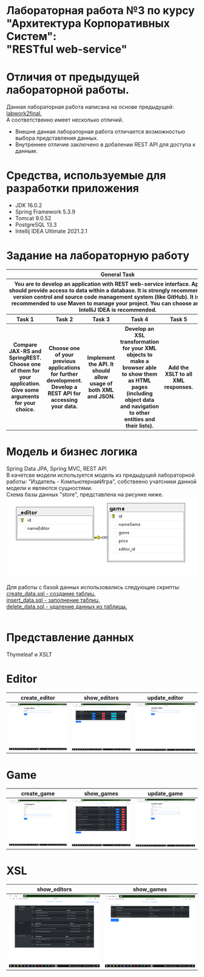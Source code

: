 # Лабораторная работа №3 по курсу<br>"Архитектура Корпоративных Систем":<br>"RESTful web-service"<br>
# Отличия от предыдущей лабораторной работы.
Данная лабораторная работа написана на основе предыдущей: <a href="https://github.com/Black-Viking-63/ESA_LabWork/tree/main/labwork2final">labwork2final.</a><br>
А соответственно имеет несколько отличий.
* Внешне данная лабораторная работа отличается возможностью выбора представления данных.
* Внутреннее отличие заключено в добалении REST API для доступа к данным.
# Средства, используемые для разработки приложения
* JDK 16.0.2
* Spring Framework 5.3.9
* Tomcat 9.0.52
* PostgreSQL 13.3
* Intellij IDEA Ultimate 2021.2.1

# Задание на лабораторную работу
<table>
    <thead>
        <tr>
            <th colspan = 6> General Task</th>
        </tr>
        <tr>
            <th colspan = 6> You are to develop an application with REST web-service interface. Application should provide access to data within a database. It is strongly recommended to use version control and source code management system (like GitHub). It is strongly recommended to use Maven to manage your project. You can choose any IDE, but IntelliJ IDEA is recommended.
 </th>
        </tr>
        <th>Task 1</th>       
        <th>Task 2</th> 
        <th>Task 3</th>
        <th>Task 4</th>       
        <th>Task 5</th>
        <th>Task 6</th> 
    </thead>
    <tbody>
        <th>
        Compare JAX-RS and SpringREST. Choose one of them for your application. Give some arguments for your choice.
        </th>       
        <th>
        Choose one of your previous applications for further development. Develop a REST API for accessing your data.
        </th> 
        <th>
        Implement the API. It should allow usage of both XML and JSON.
        </th>
        <th>
        Develop an XSL transformation for your XML objects to make a browser able to show them as HTML pages (including object data and navigation to other entities and their lists).
        </th>       
        <th>
        Add the XSLT to all XML responses.
        </th>
        <th>
        Make everything work together…
        </th>    
    </tbody>
</table>


# Модель и бизнес логика
Spring Data JPA, Spring MVC, REST API<br>
В качетсве модели используется модель из предыдущей лабораторной работы: "Издатель - КомпьютернаяИгра", собствеено учатсники данной модели и являются сущностями.<br>
Схема базы данных "store", представлена на рисунке ниже.<br>
![Screenshot](images/model.PNG)<br><br>
Для работы с базой данных использовались следующие скрипты:<br>
<a href="https://github.com/Black-Viking-63/ESA_LabWork/blob/main/labwork3final/sql_scripts/create_data">create_data.sql - создание таблиц.</a><br>
<a href="https://github.com/Black-Viking-63/ESA_LabWork/blob/main/labwork3final/sql_scripts/insert_data">insert_data.sql - заполнение таблиц.</a><br>
<a href="https://github.com/Black-Viking-63/ESA_LabWork/blob/main/labwork3final/sql_scripts/create_data">delete_data.sql - удаление данных из таблицы.</a><br><br>

# Представление данных
Thymeleaf и XSLT

# **Editor**
| create_editor | show_editors | update_editor |
| --- | --- | --- |
| ![Screenshot](images/create_editor.png) | ![Screenshot](images/show_editors.png) | ![Screenshot](images/update_editor.png) |

# **Game**
| create_game | show_games | update_game |
| --- | --- | --- |
| ![Screenshot](images/create_game.png) | ![Screenshot](images/show_games.png) | ![Screenshot](images/update_game.png) |+

# **XSL**
| show_editors | show_games |
| --- | --- |
| ![Screenshot](images/show_editors_xsl.png) | ![Screenshot](images/show_group_games.png) |
